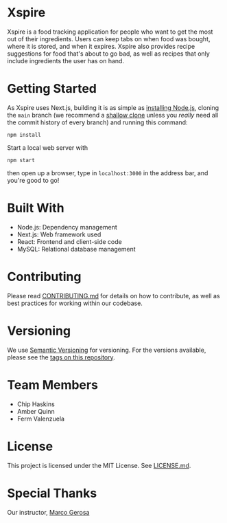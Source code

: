 # Xspire

Xspire is a food tracking application for people who want to get the most out of their ingredients. Users can keep tabs on when food was bought, where it is stored, and when it expires. Xspire also provides recipe suggestions for food that's about to go bad, as well as recipes that only include ingredients the user has on hand.

# Getting Started

As Xspire uses Next.js, building it is as simple as [installing Node.js](https://nodejs.org/en/download), cloning the `main` branch (we recommend a [shallow clone](https://git-scm.com/docs/shallow) unless you _really_ need all the commit history of every branch) and running this command:
```
npm install
```
Start a local web server with 
```
npm start
```
then open up a browser, type in `localhost:3000` in the address bar, and you're good to go!

# Built With
- Node.js: Dependency management
- Next.js: Web framework used
- React: Frontend and client-side code
- MySQL: Relational database management

# Contributing

Please read [CONTRIBUTING.md]() for details on how to contribute, as well as best practices for working within our codebase.

# Versioning

We use [Semantic Versioning](https://semver.org/) for versioning. For the versions available, please see the [tags on this repository](https://github.com/kbchip/xspire/tags).

# Team Members

- Chip Haskins
- Amber Quinn
- Ferm Valenzuela

# License

This project is licensed under the MIT License. See [LICENSE.md](https://github.com/kbchip/xspire/LICENSE.md).

# Special Thanks

Our instructor, [Marco Gerosa](https://github.com/marcogerosa)
